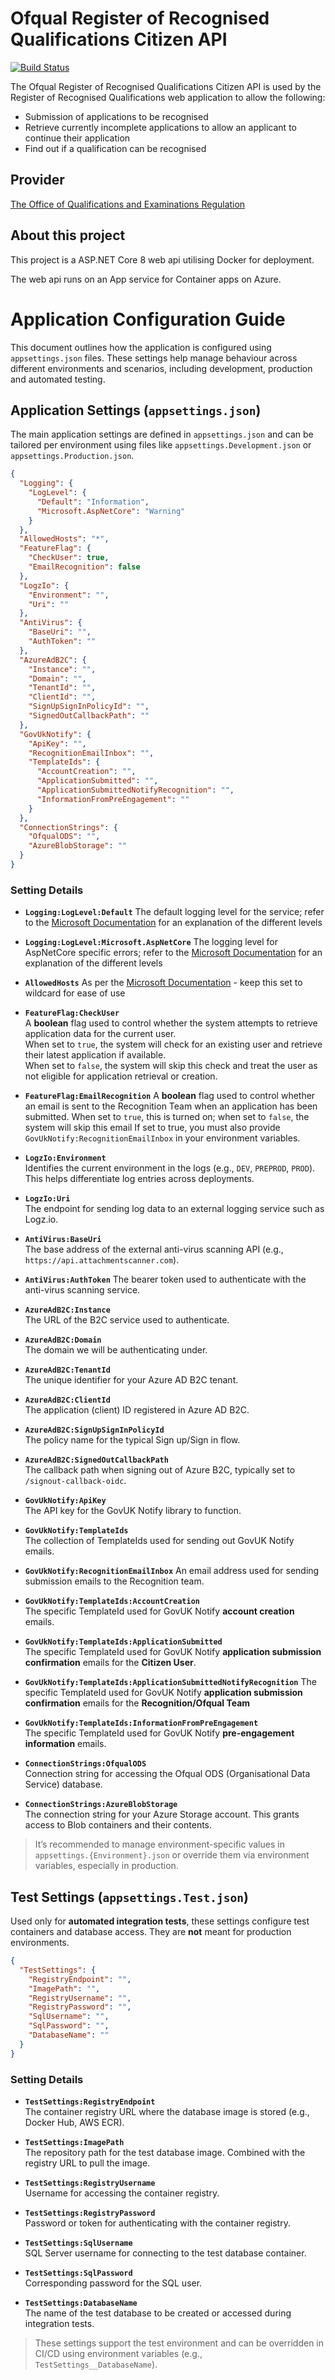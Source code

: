 # Ofqual Register of Recognised Qualifications Citizen API

[![Build Status](https://ofqual.visualstudio.com/Ofqual%20IM/_apis/build/status%2Fofqual-recognition-citizen-api?branchName=main)](https://ofqual.visualstudio.com/Ofqual%20IM/_build/latest?definitionId=395&branchName=main)

The Ofqual Register of Recognised Qualifications Citizen API is used by the Register of Recognised Qualifications web application to allow the following:

- Submission of applications to be recognised
- Retrieve currently incomplete applications to allow an applicant to continue their application
- Find out if a qualification can be recognised

## Provider

[The Office of Qualifications and Examinations Regulation](https://www.gov.uk/government/organisations/ofqual)

## About this project

This project is a ASP.NET Core 8 web api utilising Docker for deployment.

The web api runs on an App service for Container apps on Azure.

# Application Configuration Guide

This document outlines how the application is configured using `appsettings.json` files. These settings help manage behaviour across different environments and scenarios, including development, production and automated testing.

## Application Settings (`appsettings.json`)

The main application settings are defined in `appsettings.json` and can be tailored per environment using files like `appsettings.Development.json` or `appsettings.Production.json`.

```json
{
  "Logging": {
    "LogLevel": {
      "Default": "Information",
      "Microsoft.AspNetCore": "Warning"
    }
  },
  "AllowedHosts": "*",
  "FeatureFlag": {
    "CheckUser": true,
    "EmailRecognition": false
  },
  "LogzIo": {
    "Environment": "",
    "Uri": ""
  },
  "AntiVirus": {
    "BaseUri": "",
    "AuthToken": ""
  },
  "AzureAdB2C": {
    "Instance": "",
    "Domain": "",
    "TenantId": "",
    "ClientId": "",
    "SignUpSignInPolicyId": "",
    "SignedOutCallbackPath": ""
  },
  "GovUkNotify": {
    "ApiKey": "",
    "RecognitionEmailInbox": "",
    "TemplateIds": {
      "AccountCreation": "",
      "ApplicationSubmitted": "",
      "ApplicationSubmittedNotifyRecognition": "",
      "InformationFromPreEngagement": ""
    }
  },
  "ConnectionStrings": {
    "OfqualODS": "",
    "AzureBlobStorage": ""
  }
}
```

### Setting Details

- **`Logging:LogLevel:Default`**
  The default logging level for the service; refer to the [Microsoft Documentation](https://learn.microsoft.com/en-us/dotnet/api/microsoft.extensions.logging.loglevel?view=net-9.0-pp) for an explanation of the different levels

- **`Logging:LogLevel:Microsoft.AspNetCore`**
  The logging level for AspNetCore specific errors; refer to the [Microsoft Documentation](https://learn.microsoft.com/en-us/dotnet/api/microsoft.extensions.logging.loglevel?view=net-9.0-pp) for an explanation of the different levels

- **`AllowedHosts`**
  As per the [Microsoft Documentation](https://learn.microsoft.com/en-us/aspnet/core/fundamentals/servers/kestrel?view=aspnetcore-3.1#host-filtering) - keep this set to wildcard for ease of use

- **`FeatureFlag:CheckUser`**  
  A **boolean** flag used to control whether the system attempts to retrieve application data for the current user.  
  When set to `true`, the system will check for an existing user and retrieve their latest application if available.  
  When set to `false`, the system will skip this check and treat the user as not eligible for application retrieval or creation.

- **`FeatureFlag:EmailRecognition`**
  A **boolean** flag used to control whether an email is sent to the Recognition Team when an application has been submitted.
  When set to `true`, this is turned on; when set to `false`, the system will skip this email
  If set to true, you must also provide `GovUkNotify:RecognitionEmailInbox` in your environment variables.

- **`LogzIo:Environment`**  
  Identifies the current environment in the logs (e.g., `DEV`, `PREPROD`, `PROD`). This helps differentiate log entries across deployments.

- **`LogzIo:Uri`**  
  The endpoint for sending log data to an external logging service such as Logz.io.

- **`AntiVirus:BaseUri`**  
  The base address of the external anti-virus scanning API (e.g., `https://api.attachmentscanner.com`).

- **`AntiVirus:AuthToken`**
  The bearer token used to authenticate with the anti-virus scanning service.

- **`AzureAdB2C:Instance`**  
  The URL of the B2C service used to authenticate.

- **`AzureAdB2C:Domain`**  
  The domain we will be authenticating under.

- **`AzureAdB2C:TenantId`**  
  The unique identifier for your Azure AD B2C tenant.

- **`AzureAdB2C:ClientId`**  
  The application (client) ID registered in Azure AD B2C.

- **`AzureAdB2C:SignUpSignInPolicyId`**  
  The policy name for the typical Sign up/Sign in flow.

- **`AzureAdB2C:SignedOutCallbackPath`**  
  The callback path when signing out of Azure B2C, typically set to `/signout-callback-oidc`.

- **`GovUkNotify:ApiKey`**  
  The API key for the GovUK Notify library to function.

- **`GovUkNotify:TemplateIds`**  
  The collection of TemplateIds used for sending out GovUK Notify emails.

- **`GovUkNotify:RecognitionEmailInbox`**
  An email address used for sending submission emails to the Recognition team.

- **`GovUkNotify:TemplateIds:AccountCreation`**  
  The specific TemplateId used for GovUK Notify **account creation** emails.

- **`GovUkNotify:TemplateIds:ApplicationSubmitted`**  
  The specific TemplateId used for GovUK Notify **application submission confirmation** emails for the **Citizen User**.

- **`GovUkNotify:TemplateIds:ApplicationSubmittedNotifyRecognition`**
  The specific TemplateId used for GovUK Notify **application submission confirmation** emails for the **Recognition/Ofqual Team**

- **`GovUkNotify:TemplateIds:InformationFromPreEngagement`**  
  The specific TemplateId used for GovUK Notify **pre-engagement information** emails.

- **`ConnectionStrings:OfqualODS`**  
  Connection string for accessing the Ofqual ODS (Organisational Data Service) database.

- **`ConnectionStrings:AzureBlobStorage`**  
  The connection string for your Azure Storage account. This grants access to Blob containers and their contents.

> It’s recommended to manage environment-specific values in `appsettings.{Environment}.json` or override them via environment variables, especially in production.

## Test Settings (`appsettings.Test.json`)

Used only for **automated integration tests**, these settings configure test containers and database access. They are **not** meant for production environments.

```json
{
  "TestSettings": {
    "RegistryEndpoint": "",
    "ImagePath": "",
    "RegistryUsername": "",
    "RegistryPassword": "",
    "SqlUsername": "",
    "SqlPassword": "",
    "DatabaseName": ""
  }
}
```

### Setting Details

- **`TestSettings:RegistryEndpoint`**  
  The container registry URL where the database image is stored (e.g., Docker Hub, AWS ECR).

- **`TestSettings:ImagePath`**  
  The repository path for the test database image. Combined with the registry URL to pull the image.

- **`TestSettings:RegistryUsername`**  
  Username for accessing the container registry.

- **`TestSettings:RegistryPassword`**  
  Password or token for authenticating with the container registry.

- **`TestSettings:SqlUsername`**  
  SQL Server username for connecting to the test database container.

- **`TestSettings:SqlPassword`**  
  Corresponding password for the SQL user.

- **`TestSettings:DatabaseName`**  
   The name of the test database to be created or accessed during integration tests.

> These settings support the test environment and can be overridden in CI/CD using environment variables (e.g., `TestSettings__DatabaseName`).
